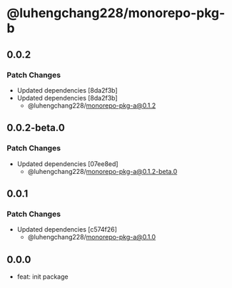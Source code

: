 # @luhengchang228/monorepo-pkg-b

## 0.0.2

### Patch Changes

- Updated dependencies [8da2f3b]
- Updated dependencies [8da2f3b]
  - @luhengchang228/monorepo-pkg-a@0.1.2

## 0.0.2-beta.0

### Patch Changes

- Updated dependencies [07ee8ed]
  - @luhengchang228/monorepo-pkg-a@0.1.2-beta.0

## 0.0.1

### Patch Changes

- Updated dependencies [c574f26]
  - @luhengchang228/monorepo-pkg-a@0.1.0

## 0.0.0

- feat: init package

